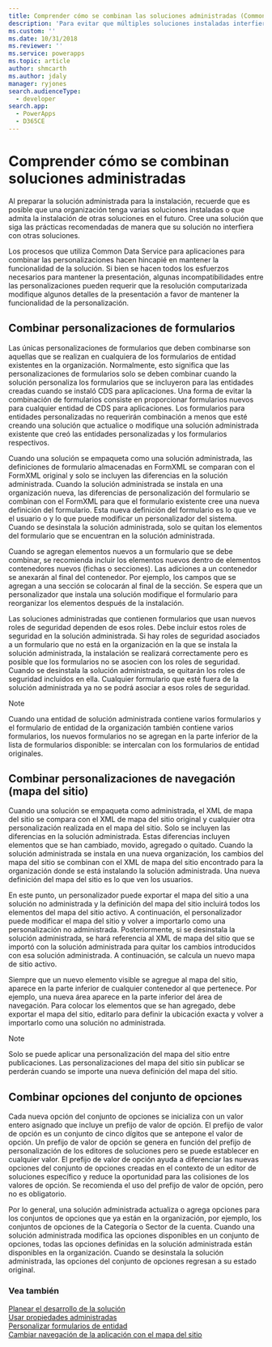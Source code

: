```yaml
---
title: Comprender cómo se combinan las soluciones administradas (Common Data Service para aplicaciones) | Microsoft Docs
description: 'Para evitar que múltiples soluciones instaladas interfieran entre sí, siga las prácticas recomendadas mientras construye una solución.'
ms.custom: ''
ms.date: 10/31/2018
ms.reviewer: ''
ms.service: powerapps
ms.topic: article
author: shmcarth
ms.author: jdaly
manager: ryjones
search.audienceType:
  - developer
search.app:
  - PowerApps
  - D365CE
---
```

# <a name="understand-how-managed-solutions-are-merged"></a>Comprender cómo se combinan soluciones administradas

Al preparar la solución administrada para la instalación, recuerde que es posible que una organización tenga varias soluciones instaladas o que admita la instalación de otras soluciones en el futuro. Cree una solución que siga las prácticas recomendadas de manera que su solución no interfiera con otras soluciones.  
  
 Los procesos que utiliza Common Data Service para aplicaciones para combinar las personalizaciones hacen hincapié en mantener la funcionalidad de la solución. Si bien se hacen todos los esfuerzos necesarios para mantener la presentación, algunas incompatibilidades entre las personalizaciones pueden requerir que la resolución computarizada modifique algunos detalles de la presentación a favor de mantener la funcionalidad de la personalización.  
  
<a name="BKMK_MergingFormCustomizations"></a>   

## <a name="merge-form-customizations"></a>Combinar personalizaciones de formularios  
 Las únicas personalizaciones de formularios que deben combinarse son aquellas que se realizan en cualquiera de los formularios de entidad existentes en la organización. Normalmente, esto significa que las personalizaciones de formularios solo se deben combinar cuando la solución personaliza los formularios que se incluyeron para las entidades creadas cuando se instaló CDS para aplicaciones. Una forma de evitar la combinación de formularios consiste en proporcionar formularios nuevos para cualquier entidad de CDS para aplicaciones. Los formularios para entidades personalizadas no requerirán combinación a menos que esté creando una solución que actualice o modifique una solución administrada existente que creó las entidades personalizadas y los formularios respectivos.  
  
 Cuando una solución se empaqueta como una solución administrada, las definiciones de formulario almacenadas en FormXML se comparan con el FormXML original y solo se incluyen las diferencias en la solución administrada. Cuando la solución administrada se instala en una organización nueva, las diferencias de personalización del formulario se combinan con el FormXML para que el formulario existente cree una nueva definición del formulario. Esta nueva definición del formulario es lo que ve el usuario o y lo que puede modificar un personalizador del sistema. Cuando se desinstala la solución administrada, solo se quitan los elementos del formulario que se encuentran en la solución administrada.  
  
 Cuando se agregan elementos nuevos a un formulario que se debe combinar, se recomienda incluir los elementos nuevos dentro de elementos contenedores nuevos (fichas o secciones). Las adiciones a un contenedor se anexarán al final del contenedor. Por ejemplo, los campos que se agregan a una sección se colocarán al final de la sección. Se espera que un personalizador que instala una solución modifique el formulario para reorganizar los elementos después de la instalación.  
  
 Las soluciones administradas que contienen formularios que usan nuevos roles de seguridad dependen de esos roles. Debe incluir estos roles de seguridad en la solución administrada. Si hay roles de seguridad asociados a un formulario que no está en la organización en la que se instala la solución administrada, la instalación se realizará correctamente pero es posible que los formularios no se asocien con los roles de seguridad. Cuando se desinstala la solución administrada, se quitarán los roles de seguridad incluidos en ella. Cualquier formulario que esté fuera de la solución administrada ya no se podrá asociar a esos roles de seguridad.  
  
> [!NOTE]
>  Cuando una entidad de solución administrada contiene varios formularios y el formulario de entidad de la organización también contiene varios formularios, los nuevos formularios no se agregan en la parte inferior de la lista de formularios disponible: se intercalan con los formularios de entidad originales.  
  
<a name="BKMK_MergingNavigationCustomizations"></a>   
## <a name="merge-navigation-sitemap-customizations"></a>Combinar personalizaciones de navegación (mapa del sitio)  
 Cuando una solución se empaqueta como administrada, el XML de mapa del sitio se compara con el XML de mapa del sitio original y cualquier otra personalización realizada en el mapa del sitio. Solo se incluyen las diferencias en la solución administrada. Estas diferencias incluyen elementos que se han cambiado, movido, agregado o quitado. Cuando la solución administrada se instala en una nueva organización, los cambios del mapa del sitio se combinan con el XML de mapa del sitio encontrado para la organización donde se está instalando la solución administrada. Una nueva definición del mapa del sitio es lo que ven los usuarios.  
  
 En este punto, un personalizador puede exportar el mapa del sitio a una solución no administrada y la definición del mapa del sitio incluirá todos los elementos del mapa del sitio activo. A continuación, el personalizador puede modificar el mapa del sitio y volver a importarlo como una personalización no administrada.  Posteriormente, si se desinstala la solución administrada, se hará referencia al XML de mapa del sitio que se importó con la solución administrada para quitar los cambios introducidos con esa solución administrada. A continuación, se calcula un nuevo mapa de sitio activo.  
  
 Siempre que un nuevo elemento visible se agregue al mapa del sitio, aparece en la parte inferior de cualquier contenedor al que pertenece. Por ejemplo, una nueva área aparece en la parte inferior del área de navegación. Para colocar los elementos que se han agregado, debe exportar el mapa del sitio, editarlo para definir la ubicación exacta y volver a importarlo como una solución no administrada.  
  
> [!NOTE]
>  Solo se puede aplicar una personalización del mapa del sitio entre publicaciones. Las personalizaciones del mapa del sitio sin publicar se perderán cuando se importe una nueva definición del mapa del sitio.  
  
<a name="BKMK_MergingOptionSetOptions"></a>   
## <a name="merge-option-set-options"></a>Combinar opciones del conjunto de opciones  
 Cada nueva opción del conjunto de opciones se inicializa con un valor entero asignado que incluye un prefijo de valor de opción. El prefijo de valor de opción es un conjunto de cinco dígitos que se antepone el valor de opción. Un prefijo de valor de opción se genera en función del prefijo de personalización de los editores de soluciones pero se puede establecer en cualquier valor. El prefijo de valor de opción ayuda a diferenciar las nuevas opciones del conjunto de opciones creadas en el contexto de un editor de soluciones específico y reduce la oportunidad para las colisiones de los valores de opción. Se recomienda el uso del prefijo de valor de opción, pero no es obligatorio.  
  
 Por lo general, una solución administrada actualiza o agrega opciones para los conjuntos de opciones que ya están en la organización, por ejemplo, los conjuntos de opciones de la Categoría o Sector de la cuenta. Cuando una solución administrada modifica las opciones disponibles en un conjunto de opciones, todas las opciones definidas en la solución administrada están disponibles en la organización. Cuando se desinstala la solución administrada, las opciones del conjunto de opciones regresan a su estado original.  
  
### <a name="see-also"></a>Vea también  
 [Planear el desarrollo de la solución](/dynamics365/customer-engagement/developer/plan-solution-development)   
 [Usar propiedades administradas](use-managed-properties.md)   
 [Personalizar formularios de entidad](/dynamics365/customer-engagement/developer/customize-dev/customize-entity-forms)   
 [Cambiar navegación de la aplicación con el mapa del sitio](/dynamics365/customer-engagement/developer/customize-dev/change-application-navigation-using-sitemap)
